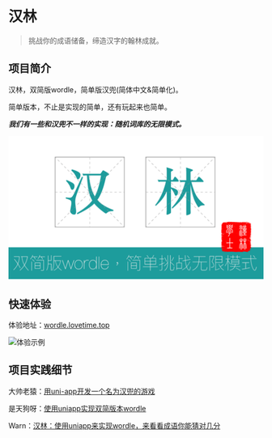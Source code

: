 # 汉林
> 挑战你的成语储备，缔造汉字的翰林成就。

## 项目简介

汉林，双简版wordle，简单版汉兜(简体中文&简单化)。

简单版本，不止是实现的简单，还有玩起来也简单。

***我们有一些和汉兜不一样的实现：随机词库的无限模式。***

![wordle](./wordle_cover.png)

## 快速体验
体验地址：[wordle.lovetime.top](http://wordle.lovetime.top/)

![体验示例](./wordle_demo.gif)

## 项目实践细节

大帅老猿：[用uni-app开发一个名为汉兜的游戏](https://juejin.cn/post/7088014643800571918)

是天狗呀：[使用uniapp实现双简版本wordle](https://juejin.cn/post/7087938140446392357)

Warn：[汉林：使用uniapp来实现wordle，来看看成语你能猜对几分](https://juejin.cn/post/7087892845998604319)